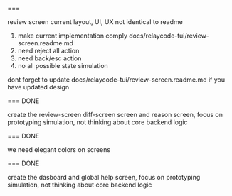
===

review screen current layout, UI, UX not identical to readme

1. make current implementation comply docs/relaycode-tui/review-screen.readme.md
2. need reject all action
3. need back/esc action
4. no all possible state simulation

dont forget to update docs/relaycode-tui/review-screen.readme.md if you have updated design

=== DONE

create the review-screen diff-screen screen and reason screen, focus on prototyping simulation, not thinking about core backend logic

=== DONE

we need elegant colors on screens

=== DONE

create the dasboard and global help screen, focus on prototyping simulation, not thinking about core backend logic
